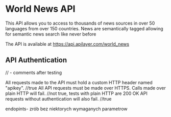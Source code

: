 # World News API

This API allows you to access to thousands of news sources in over 50 languages from over 150 countries. News are semantically tagged allowing for semantic news search like never before

The API is available at https://api.apilayer.com/world_news

## API Authentication

// - comments after testing

All requests made to the API must hold a custom HTTP header named "apikey". //true
All API requests must be made over HTTPS. Calls made over plain HTTP will fail. //not true, tests with plain HTTP are 200 OK
API requests without authentication will also fail. //true


endopints- zrób bez niektorych wymaganych parametrow

